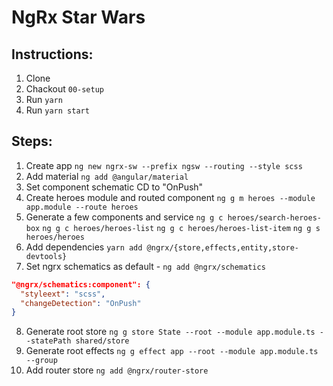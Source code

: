 # NgRx Star Wars

## Instructions:
1. Clone
2. Chackout `00-setup`
3. Run `yarn`
4. Run `yarn start`

## Steps:
1. Create app `ng new ngrx-sw --prefix ngsw --routing --style scss`
2. Add material `ng add @angular/material`
3. Set component schematic CD to "OnPush"
4. Create heroes module and routed component `ng g m heroes --module app.module --route heroes`
5. Generate a few components and service
  `ng g c heroes/search-heroes-box`
  `ng g c heroes/heroes-list`
  `ng g c heroes/heroes-list-item`
  `ng g s heroes/heroes`
6. Add dependencies `yarn add @ngrx/{store,effects,entity,store-devtools}`
7. Set ngrx schematics as default - `ng add @ngrx/schematics`
  ```json
  "@ngrx/schematics:component": {
    "styleext": "scss",
    "changeDetection": "OnPush"
  }
  ```
8. Generate root store `ng g store State --root --module app.module.ts --statePath shared/store`
9. Generate root effects `ng g effect app --root --module app.module.ts --group`
10. Add router store `ng add @ngrx/router-store`
